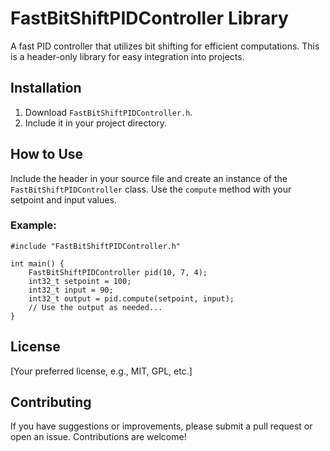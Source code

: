 # FastBitShiftPIDController Library

A fast PID controller that utilizes bit shifting for efficient computations. This is a header-only library for easy integration into projects.

## Installation

1. Download `FastBitShiftPIDController.h`.
2. Include it in your project directory.

## How to Use

Include the header in your source file and create an instance of the `FastBitShiftPIDController` class. Use the `compute` method with your setpoint and input values.

### Example:

```
#include "FastBitShiftPIDController.h"

int main() {
    FastBitShiftPIDController pid(10, 7, 4);
    int32_t setpoint = 100;
    int32_t input = 90;
    int32_t output = pid.compute(setpoint, input);
    // Use the output as needed...
}
```

## License

[Your preferred license, e.g., MIT, GPL, etc.]

## Contributing

If you have suggestions or improvements, please submit a pull request or open an issue. Contributions are welcome!
